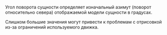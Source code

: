 Угол поворота сущности определяет изначальный азимут (поворот относительно севера) отображаемой модели сущности в градусах.

Слишком большие значения могут привести к проблемам с отрисовкой из-за ограничений используемого движка.